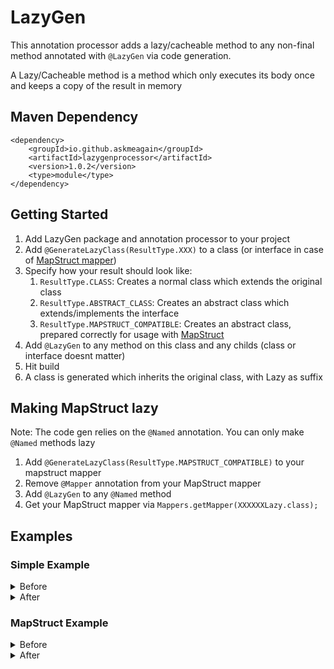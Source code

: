 # LazyGen

This annotation processor adds a lazy/cacheable method to any non-final method annotated with `@LazyGen` via code
generation.

A Lazy/Cacheable method is a method which only executes its body once and keeps a copy of the result in memory

## Maven Dependency

    <dependency>
        <groupId>io.github.askmeagain</groupId>
        <artifactId>lazygenprocessor</artifactId>
        <version>1.0.2</version>
        <type>module</type>
    </dependency>

## Getting Started

1. Add LazyGen package and annotation processor to your project
2. Add `@GenerateLazyClass(ResultType.XXX)` to a class (or interface in case
   of [MapStruct mapper](https://github.com/mapstruct/mapstruct))
3. Specify how your result should look like:
    1. `ResultType.CLASS`: Creates a normal class which extends the original class
    2. `ResultType.ABSTRACT_CLASS`: Creates an abstract class which extends/implements the interface
    3. `ResultType.MAPSTRUCT_COMPATIBLE`: Creates an abstract class, prepared correctly for usage with
       [MapStruct](https://github.com/mapstruct/mapstruct)
4. Add `@LazyGen` to any method on this class and any childs (class or interface doesnt matter)
5. Hit build
6. A class is generated which inherits the original class, with Lazy as suffix

## Making MapStruct lazy

Note: The code gen relies on the `@Named` annotation. You can only make `@Named` methods lazy

1. Add `@GenerateLazyClass(ResultType.MAPSTRUCT_COMPATIBLE)` to your mapstruct mapper
2. Remove `@Mapper` annotation from your MapStruct mapper
3. Add `@LazyGen` to any `@Named` method
4. Get your MapStruct mapper via `Mappers.getMapper(XXXXXXLazy.class);`

## Examples

### Simple Example

<details><summary>Before</summary>
<p>

    @GenerateLazyClass
    public class NormalClass {
        
        @LazyGen
        String abc(){
            return "Test";
        }
    }

</p>
</details>

<details><summary>After</summary>
<p>

    public class LazyNormalClass extends NormalClass {
        private java.lang.String _abc;
        
        @Override
        public java.lang.String abc() {
            if (_abc != null) {
                return _abc;
            }
            _abc = super.abc();
            return _abc;
        }
    }

</p>
</details>

### MapStruct Example

<details><summary>Before</summary>
<p>

    @GenerateLazyClass(ResultType.MAPSTRUCT_COMPATIBLE)
    public interface TestMapper {
    
        @Mapping(target = ".", source = "input", qualifiedByName = "a")
        String mapSummations(String input);
        
        @LazyGen
        @Named("a")
        default String a(TestMapper calculator) {
            System.out.println("a");
            return "a";
        }
    }

</p>
</details>

<details><summary>After</summary>
<p>

    @Mapper
    public abstract class LazyTestMapper implements TestMapper {
    
        @Named("a")
        @Override
        public java.lang.String a(io.github.askmeagain.lazygen.calculator.simple.MapstructAbstractClass _TestMapper0) {
            if (_a != null) {
                return _a;
            }
            _a = TestMapper.super.a(_TestMapper0);
            return _a;
        }
        private java.lang.String _a;
    }

</p>
</details>